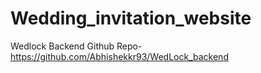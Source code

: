 # Wedding_invitation_website
Wedlock Backend Github Repo- https://github.com/Abhishekkr93/WedLock_backend
